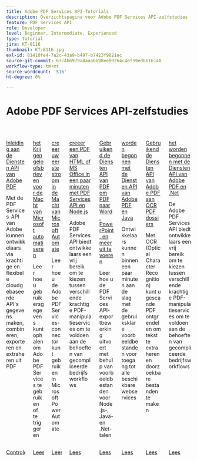 ```yaml
---
title: Adobe PDF Services API-Tutorials
description: Overzichtspagina voor Adobe PDF Services API-zelfstudies
feature: PDF Services API
role: Developer
level: Beginner, Intermediate, Experienced
type: Tutorial
jira: KT-8116
thumbnail: KT-8116.jpg
exl-id: 81410fe4-7a2c-43a9-b497-b7423f9821ec
source-git-commit: 63c4b6979a4aaa6698ee00264c4ef59ed6b16148
workflow-type: tm+mt
source-wordcount: '516'
ht-degree: 0%

---
```


# Adobe PDF Services API-zelfstudies

<!-- START CARDS HTML - DO NOT MODIFY BY HAND -->
<div class="columns">
    <div class="column is-half-tablet is-half-desktop is-one-third-widescreen" aria-label="Introduction to Adobe PDF Services API">
        <div class="card" style="height: 100%; display: flex; flex-direction: column; height: 100%;">
            <div class="card-image">
                <figure class="image x-is-16by9">
                    <a href="https://experienceleague.adobe.com/nl/docs/events/adobe-developers-live-recordings/2021/oct2021/pdf-services-api" title="Inleiding tot Adobe PDF Services API" target="_self" rel="referrer">
                        <img class="is-bordered-r-small" src="https://experienceleague.adobe.com/nl/docs/acrobat-services-learn/tutorials/pdfservices/media_10bdc2df8bda2e357f9bcf9913c7c799f35ab16d1.png?width=400&format=webply&optimize=medium" alt="Inleiding tot Adobe PDF Services API"
                             style="width: 100%; aspect-ratio: 16 / 9; object-fit: cover; overflow: hidden; display: block; margin: auto;">
                    </a>
                </figure>
            </div>
            <div class="card-content is-padded-small" style="display: flex; flex-direction: column; flex-grow: 1; justify-content: space-between;">
                <div class="top-card-content">
                    <p class="headline is-size-6 has-text-weight-bold">
                        <a href="https://experienceleague.adobe.com/nl/docs/events/adobe-developers-live-recordings/2021/oct2021/pdf-services-api" target="_self" rel="referrer" title="Inleiding tot Adobe PDF Services API"> Inleiding aan de Diensten API van Adobe PDF </a>
                    </p>
                    <p class="is-size-6">Met de PDF Services-API van Adobe kunnen ontwikkelaars via krachtige en flexibele cloudgebaseerde API's gegevens maken, combineren, exporteren en extraheren uit PDF</p>
                </div>
                <a href="https://experienceleague.adobe.com/nl/docs/events/adobe-developers-live-recordings/2021/oct2021/pdf-services-api" target="_self" rel="referrer" class="spectrum-Button spectrum-Button--outline spectrum-Button--primary spectrum-Button--sizeM" style="align-self: flex-start; margin-top: 1rem;">
                    <span class="spectrum-Button-label has-no-wrap has-text-weight-bold"> Controle </span>
                </a>
            </div>
        </div>
    </div>
    <div class="column is-half-tablet is-half-desktop is-one-third-widescreen" aria-label="Getting credentials for Microsoft Power Automate">
        <div class="card" style="height: 100%; display: flex; flex-direction: column; height: 100%;">
            <div class="card-image">
                <figure class="image x-is-16by9">
                    <a href="https://experienceleague.adobe.com/nl/docs/acrobat-services-learn/tutorials/pdfservices/getting-credentials-power-automate" title="Referenties ophalen voor Microsoft Power Automate" target="_self" rel="referrer">
                        <img class="is-bordered-r-small" src="https://experienceleague.adobe.com/nl/docs/acrobat-services-learn/tutorials/pdfservices/media_17606f025e0364a3bdf5e2c3f34744191a654147b.png?width=400&format=webply&optimize=medium" alt="Referenties ophalen voor Microsoft Power Automate"
                             style="width: 100%; aspect-ratio: 16 / 9; object-fit: cover; overflow: hidden; display: block; margin: auto;">
                    </a>
                </figure>
            </div>
            <div class="card-content is-padded-small" style="display: flex; flex-direction: column; flex-grow: 1; justify-content: space-between;">
                <div class="top-card-content">
                    <p class="headline is-size-6 has-text-weight-bold">
                        <a href="https://experienceleague.adobe.com/nl/docs/acrobat-services-learn/tutorials/pdfservices/getting-credentials-power-automate" target="_self" rel="referrer" title="Referenties ophalen voor Microsoft Power Automate"> het Krijgen geloofsbrieven voor de Macht van Microsoft automatiseren </a>
                    </p>
                    <p class="is-size-6">Leer hoe u gebruikersgegevens kunt ophalen om Adobe PDF Services te gebruiken of te triggeren</p>
                </div>
                <a href="https://experienceleague.adobe.com/nl/docs/acrobat-services-learn/tutorials/pdfservices/getting-credentials-power-automate" target="_self" rel="referrer" class="spectrum-Button spectrum-Button--outline spectrum-Button--primary spectrum-Button--sizeM" style="align-self: flex-start; margin-top: 1rem;">
                    <span class="spectrum-Button-label has-no-wrap has-text-weight-bold"> Lees </span>
                </a>
            </div>
        </div>
    </div>
    <div class="column is-half-tablet is-half-desktop is-one-third-widescreen" aria-label="Create your first flow in Microsoft Power Automate">
        <div class="card" style="height: 100%; display: flex; flex-direction: column; height: 100%;">
            <div class="card-image">
                <figure class="image x-is-16by9">
                    <a href="https://experienceleague.adobe.com/nl/docs/acrobat-services-learn/tutorials/pdfservices/create-workflow-power-automate" title="Maak je eerste flow in Microsoft Power Automate" target="_self" rel="referrer">
                        <img class="is-bordered-r-small" src="https://experienceleague.adobe.com/nl/docs/acrobat-services-learn/tutorials/pdfservices/media_1b9c2f022d9f6b9181ffc9d6a272459b7b1f2e558.png?width=400&format=webply&optimize=medium" alt="Maak je eerste flow in Microsoft Power Automate"
                             style="width: 100%; aspect-ratio: 16 / 9; object-fit: cover; overflow: hidden; display: block; margin: auto;">
                    </a>
                </figure>
            </div>
            <div class="card-content is-padded-small" style="display: flex; flex-direction: column; flex-grow: 1; justify-content: space-between;">
                <div class="top-card-content">
                    <p class="headline is-size-6 has-text-weight-bold">
                        <a href="https://experienceleague.adobe.com/nl/docs/acrobat-services-learn/tutorials/pdfservices/create-workflow-power-automate" target="_self" rel="referrer" title="Maak je eerste flow in Microsoft Power Automate"> creeer uw eerste stroom in de Macht van Microsoft Automate </a>
                    </p>
                    <p class="is-size-6">Leer hoe u de Adobe PDF Services-connector kunt gebruiken in Microsoft Power Automate</p>
                </div>
                <a href="https://experienceleague.adobe.com/nl/docs/acrobat-services-learn/tutorials/pdfservices/create-workflow-power-automate" target="_self" rel="referrer" class="spectrum-Button spectrum-Button--outline spectrum-Button--primary spectrum-Button--sizeM" style="align-self: flex-start; margin-top: 1rem;">
                    <span class="spectrum-Button-label has-no-wrap has-text-weight-bold"> Lees </span>
                </a>
            </div>
        </div>
    </div>
    <div class="column is-half-tablet is-half-desktop is-one-third-widescreen" aria-label="Create a PDF from HTML or MS Office in a few minutes with PDF Services API and Node.js">
        <div class="card" style="height: 100%; display: flex; flex-direction: column; height: 100%;">
            <div class="card-image">
                <figure class="image x-is-16by9">
                    <a href="https://experienceleague.adobe.com/nl/docs/acrobat-services-learn/tutorials/pdfservices/createpdffromhtml" title="Maak binnen een paar minuten een PDF van HTML of MS Office met de PDF Services-API en Node.js" target="_self" rel="referrer">
                        <img class="is-bordered-r-small" src="https://experienceleague.adobe.com/nl/docs/acrobat-services-learn/tutorials/pdfservices/media_1938a490b89dc72095fe255feb780028d0e35bfd3.jpeg?width=400&format=webply&optimize=medium" alt="Maak binnen een paar minuten een PDF van HTML of MS Office met de PDF Services-API en Node.js"
                             style="width: 100%; aspect-ratio: 16 / 9; object-fit: cover; overflow: hidden; display: block; margin: auto;">
                    </a>
                </figure>
            </div>
            <div class="card-content is-padded-small" style="display: flex; flex-direction: column; flex-grow: 1; justify-content: space-between;">
                <div class="top-card-content">
                    <p class="headline is-size-6 has-text-weight-bold">
                        <a href="https://experienceleague.adobe.com/nl/docs/acrobat-services-learn/tutorials/pdfservices/createpdffromhtml" target="_self" rel="referrer" title="Maak binnen een paar minuten een PDF van HTML of MS Office met de PDF Services-API en Node.js"> creeer een PDF van HTML of MS Office in een paar minuten met PDF Services API en Node.js </a>
                    </p>
                    <p class="is-size-6">Adobe PDF Services API biedt ontwikkelaars een vrij bereik om te kiezen tussen verschillende krachtige PDF-manipulatieservices om te voldoen aan de behoeften van gecompliceerde bedrijfsworkflows</p>
                </div>
                <a href="https://experienceleague.adobe.com/nl/docs/acrobat-services-learn/tutorials/pdfservices/createpdffromhtml" target="_self" rel="referrer" class="spectrum-Button spectrum-Button--outline spectrum-Button--primary spectrum-Button--sizeM" style="align-self: flex-start; margin-top: 1rem;">
                    <span class="spectrum-Button-label has-no-wrap has-text-weight-bold"> Lees </span>
                </a>
            </div>
        </div>
    </div>
    <div class="column is-half-tablet is-half-desktop is-one-third-widescreen" aria-label="Using PDF Services API to export PDF to Word, PowerPoint, and more">
        <div class="card" style="height: 100%; display: flex; flex-direction: column; height: 100%;">
            <div class="card-image">
                <figure class="image x-is-16by9">
                    <a href="https://experienceleague.adobe.com/nl/docs/acrobat-services-learn/tutorials/pdfservices/exportpdf" title="PDF Services-API gebruiken om PDF naar Word, PowerPoint en meer te exporteren" target="_self" rel="referrer">
                        <img class="is-bordered-r-small" src="https://experienceleague.adobe.com/nl/docs/acrobat-services-learn/tutorials/pdfservices/media_1c2a613f83230468611aafd79440394925783712e.jpeg?width=400&format=webply&optimize=medium" alt="PDF Services-API gebruiken om PDF naar Word, PowerPoint en meer te exporteren"
                             style="width: 100%; aspect-ratio: 16 / 9; object-fit: cover; overflow: hidden; display: block; margin: auto;">
                    </a>
                </figure>
            </div>
            <div class="card-content is-padded-small" style="display: flex; flex-direction: column; flex-grow: 1; justify-content: space-between;">
                <div class="top-card-content">
                    <p class="headline is-size-6 has-text-weight-bold">
                        <a href="https://experienceleague.adobe.com/nl/docs/acrobat-services-learn/tutorials/pdfservices/exportpdf" target="_self" rel="referrer" title="PDF Services-API gebruiken om PDF naar Word, PowerPoint en meer te exporteren"> Gebruikend de Diensten API van PDF om PDF naar Word, PowerPoint, en meer uit te voeren </a>
                    </p>
                    <p class="is-size-6">Leer hoe u de PDF Services API-exportbewerking uitvoert met behulp van voorbeeldbestanden voor Node.js-, Java- en .Net-talen</p>
                </div>
                <a href="https://experienceleague.adobe.com/nl/docs/acrobat-services-learn/tutorials/pdfservices/exportpdf" target="_self" rel="referrer" class="spectrum-Button spectrum-Button--outline spectrum-Button--primary spectrum-Button--sizeM" style="align-self: flex-start; margin-top: 1rem;">
                    <span class="spectrum-Button-label has-no-wrap has-text-weight-bold"> Lees </span>
                </a>
            </div>
        </div>
    </div>
    <div class="column is-half-tablet is-half-desktop is-one-third-widescreen" aria-label="Getting started with Adobe PDF Services API and Java">
        <div class="card" style="height: 100%; display: flex; flex-direction: column; height: 100%;">
            <div class="card-image">
                <figure class="image x-is-16by9">
                    <a href="https://experienceleague.adobe.com/nl/docs/acrobat-services-learn/tutorials/pdfservices/gettingstartedjava" title="Aan de slag met de Adobe PDF Services-API en Java" target="_self" rel="referrer">
                        <img class="is-bordered-r-small" src="https://experienceleague.adobe.com/nl/docs/acrobat-services-learn/tutorials/pdfservices/media_1dbfd1a00e5cfc2219b46df6ffbdae9edaaee44e3.jpeg?width=400&format=webply&optimize=medium" alt="Aan de slag met de Adobe PDF Services-API en Java"
                             style="width: 100%; aspect-ratio: 16 / 9; object-fit: cover; overflow: hidden; display: block; margin: auto;">
                    </a>
                </figure>
            </div>
            <div class="card-content is-padded-small" style="display: flex; flex-direction: column; flex-grow: 1; justify-content: space-between;">
                <div class="top-card-content">
                    <p class="headline is-size-6 has-text-weight-bold">
                        <a href="https://experienceleague.adobe.com/nl/docs/acrobat-services-learn/tutorials/pdfservices/gettingstartedjava" target="_self" rel="referrer" title="Aan de slag met de Adobe PDF Services-API en Java"> worden begonnen met de Diensten API van Adobe PDF en Java </a>
                    </p>
                    <p class="is-size-6">Ontwikkelaars kunnen binnen een paar minuten aan de slag met de gebruiksklare voorbeeldbestanden voor toegang tot alle beschikbare webservices</p>
                </div>
                <a href="https://experienceleague.adobe.com/nl/docs/acrobat-services-learn/tutorials/pdfservices/gettingstartedjava" target="_self" rel="referrer" class="spectrum-Button spectrum-Button--outline spectrum-Button--primary spectrum-Button--sizeM" style="align-self: flex-start; margin-top: 1rem;">
                    <span class="spectrum-Button-label has-no-wrap has-text-weight-bold"> Lees </span>
                </a>
            </div>
        </div>
    </div>
    <div class="column is-half-tablet is-half-desktop is-one-third-widescreen" aria-label="Using Adobe PDF Services API to OCR PDF files">
        <div class="card" style="height: 100%; display: flex; flex-direction: column; height: 100%;">
            <div class="card-image">
                <figure class="image x-is-16by9">
                    <a href="https://experienceleague.adobe.com/nl/docs/acrobat-services-learn/tutorials/pdfservices/ocr" title="Adobe PDF Services API gebruiken voor OCR-PDF-bestanden" target="_self" rel="referrer">
                        <img class="is-bordered-r-small" src="https://experienceleague.adobe.com/nl/docs/acrobat-services-learn/tutorials/pdfservices/media_142c638a3b6c3b21eb2fb54dab0af688a19e23731.jpeg?width=400&format=webply&optimize=medium" alt="Adobe PDF Services API gebruiken voor OCR-PDF-bestanden"
                             style="width: 100%; aspect-ratio: 16 / 9; object-fit: cover; overflow: hidden; display: block; margin: auto;">
                    </a>
                </figure>
            </div>
            <div class="card-content is-padded-small" style="display: flex; flex-direction: column; flex-grow: 1; justify-content: space-between;">
                <div class="top-card-content">
                    <p class="headline is-size-6 has-text-weight-bold">
                        <a href="https://experienceleague.adobe.com/nl/docs/acrobat-services-learn/tutorials/pdfservices/ocr" target="_self" rel="referrer" title="Adobe PDF Services API gebruiken voor OCR-PDF-bestanden"> Gebruikend de Diensten API van Adobe PDF aan OCR PDF dossiers </a>
                    </p>
                    <p class="is-size-6">Met OCR (Optical Character Recognition) kunt u gescande PDF ontgrendelen om tekst te extraheren en doorzoekbare bestanden te maken</p>
                </div>
                <a href="https://experienceleague.adobe.com/nl/docs/acrobat-services-learn/tutorials/pdfservices/ocr" target="_self" rel="referrer" class="spectrum-Button spectrum-Button--outline spectrum-Button--primary spectrum-Button--sizeM" style="align-self: flex-start; margin-top: 1rem;">
                    <span class="spectrum-Button-label has-no-wrap has-text-weight-bold"> Lees </span>
                </a>
            </div>
        </div>
    </div>
    <div class="column is-half-tablet is-half-desktop is-one-third-widescreen" aria-label="Getting started with Adobe PDF Services API and .Net">
        <div class="card" style="height: 100%; display: flex; flex-direction: column; height: 100%;">
            <div class="card-image">
                <figure class="image x-is-16by9">
                    <a href="https://experienceleague.adobe.com/nl/docs/acrobat-services-learn/tutorials/pdfservices/gettingstartednet" title="Aan de slag met Adobe PDF Services API en .Net" target="_self" rel="referrer">
                        <img class="is-bordered-r-small" src="https://experienceleague.adobe.com/nl/docs/acrobat-services-learn/tutorials/pdfservices/media_11d550069c9dce1a7aa350f44b414ceb4ce859172.jpeg?width=400&format=webply&optimize=medium" alt="Aan de slag met Adobe PDF Services API en .Net"
                             style="width: 100%; aspect-ratio: 16 / 9; object-fit: cover; overflow: hidden; display: block; margin: auto;">
                    </a>
                </figure>
            </div>
            <div class="card-content is-padded-small" style="display: flex; flex-direction: column; flex-grow: 1; justify-content: space-between;">
                <div class="top-card-content">
                    <p class="headline is-size-6 has-text-weight-bold">
                        <a href="https://experienceleague.adobe.com/nl/docs/acrobat-services-learn/tutorials/pdfservices/gettingstartednet" target="_self" rel="referrer" title="Aan de slag met Adobe PDF Services API en .Net"> het worden begonnen met de Diensten API van Adobe PDF en .Net </a>
                    </p>
                    <p class="is-size-6">De Adobe PDF Services API biedt ontwikkelaars een vrij bereik om te kiezen tussen verschillende krachtige PDF-manipulatieservices om te voldoen aan de behoeften van gecompliceerde bedrijfsworkflows</p>
                </div>
                <a href="https://experienceleague.adobe.com/nl/docs/acrobat-services-learn/tutorials/pdfservices/gettingstartednet" target="_self" rel="referrer" class="spectrum-Button spectrum-Button--outline spectrum-Button--primary spectrum-Button--sizeM" style="align-self: flex-start; margin-top: 1rem;">
                    <span class="spectrum-Button-label has-no-wrap has-text-weight-bold"> Lees </span>
                </a>
            </div>
        </div>
    </div>
</div>
<!-- END CARDS HTML - DO NOT MODIFY BY HAND -->
